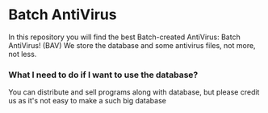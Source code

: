 # Batch AntiVirus

In this repository you will find the best Batch-created AntiVirus: Batch AntiVirus! (BAV)
We store the database and some antivirus files, not more, not less.

### What I need to do if I want to use the database?

You can distribute and sell programs along with database, but please credit us as it's not easy to make a such big database
